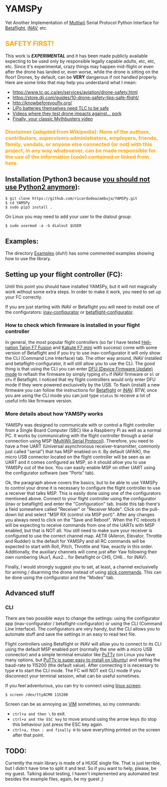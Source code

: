 # YAMSPy
Yet Another Implementation of [Multiwii](https://github.com/multiwii) Serial Protocol Python Interface for [Betaflight](https://github.com/betaflight/betaflight), [iNAV](https://github.com/iNavFlight/inav), etc.

## <span style="color:orange;">SAFETY FIRST!</span>
This work is ***EXPERIMENTAL*** and it has been made publicly available expecting to be used only by responsible legally capable adults, etc, etc, etc. Since it's experimental, crazy things may happen mid-flight or even after the drone has landed or, even worse, while the drone is sitting on the floor! Drones, by default, can be **VERY** dangerous if not handled properly. Here are some links that may help you understand what I mean:
- https://www.tc.gc.ca/en/services/aviation/drone-safety.html
- https://store.dji.com/guides/10-drone-safety-tips-safe-flight/
- http://knowbeforeyoufly.org/
- [LiPo batteries themselves need TLC to be safe](https://www.robotshop.com/media/files/pdf/hyperion-g5-50c-3s-1100mah-lipo-battery-User-Guide.pdf)
- [Videos where they test drone impacts against... pork](https://www.youtube.com/channel/UCu_iJC8iWK9VYzrXeAvzi1g/videos)
- [Finally, your classic Mythbusters video](https://www.youtube.com/watch?v=xvyMmKKSGFg)

### <span style="color:orange;">**Disclaimer (adapted from Wikipedia):** None of the authors, contributors, supervisors administrators, employers, friends, family, vandals, or anyone else connected (or not) with this project, in any way whatsoever, can be made responsible for the use of the information (code) contained or linked from here.</span>

## Installation (Python3 because [you should not use Python2 anymore](https://www.python.org/doc/sunset-python-2/)):
```
$ git clone https://github.com/ricardodeazambuja/YAMSPy.git
$ cd YAMSPy
$ sudo pip3 install .
```

On Linux you may need to add your user to the dialout group:  
```
$ sudo usermod -a -G dialout $USER
```

## Examples:
The directory [Examples](https://github.com/ricardodeazambuja/YAMSPy/tree/master/Examples) (duh!) has some commented examples showing how to use the library.

## Setting up your flight controller (FC):
Until this point you should have installed YAMSPy, but it will not magically work without some extra steps. In order to make it work, you need to set up your FC correctly.

If you are just starting with iNAV or Betaflight you will need to install one of the configurators: [inav-configurator](https://github.com/iNavFlight/inav-configurator/releases) or [betaflight-configurator](https://github.com/betaflight/betaflight-configurator/releases). 

### How to check which firmware is installed in your flight controller
In general, the most popular flight controllers (so far I have tested [Heli-nation Talon F7 Fusion](https://www.heli-nation.com/talon-f7-fusion-flight-controller) and [Kakute F7 mini](http://www.holybro.com/product/kakute-f7-mini/) with success) come with some version of Betaflight and if you try to use inav-configurator it will only show the CLI (Command Line Interface) tab. The other way around, iNAV installed and betaflight-configurator, it will still allow you to use the CLI. The good thing is that using the CLI you can enter [DFU (Device Firmware Update) mode](https://www.youtube.com/watch?v=XKoZ_qrOtXg) to reflash the firmware by simply typing ```dfu``` if iNAV firmware or ```bl``` or ```dfu``` if Betaflight. I noticed that my flight controlllers would only enter DFU mode if they were powered exclusivelly by the USB. To flash (install) a new firmware you can follow the instructions for [Betaflight](https://github.com/betaflight/betaflight/wiki/Installing-Betaflight) or [iNAV](https://github.com/iNavFlight/inav/blob/master/docs/Installation.md). BTW, once you are using the CLI mode you can just type ```status``` to receive a lot of useful info like firmware version.

### More details about how YAMSPy works
YAMSPy was designed to communicate with or control a flight controller from a Single Board Computer (SBC) like a Raspberry Pi as well as a normal PC. It works by communicating with the flight controller through a serial connection using MSP ([MultiWii Serial Protocol](https://github.com/multiwii)). Therefore, you need to have a free UART (Universal asynchronous receiver-transmitter, commonly just called "serial") that has MSP enabled on it. By default (AFAIK), the micro USB connector located on the flight controller will be seen as an UART and it comes configured as MSP, so it should allow you to use YAMSPy out of the box. You can easily enable MSP on other UART using the configurator software (see "Ports" tab).

Ok, the paragraph above covers the basics, but to be able to use YAMSPy to control your drone it is necessary to configure the flight controller to use a receiver that talks MSP. This is easily done using one of the configurators mentioned above. Connect to your flight controller using the configurator (inav or betaflight) and enter the "Configuration" tab. Inside this tab there's a field somewhere called "Receiver" or "Receiver Mode". Click on the pull-down list and select "MSP RX (control via MSP port)". After any changes you always need to click on the "Save and Reboot". When the FC reboots it will be expecting to receive commands from one of the UARTs with MSP enabled, but that is NOT all. You still need to make sure your receiver is configured to use the correct channel map. AETR (Aileron, Elevator, Throttle and Rudder) is the default for YAMSPy and all RC commands will be expected to start with Roll, Pitch, Throttle and Yaw, exactly in this order. Additionally, the auxiliary channels will come just after Yaw following their own numbering (Aux1, Aux2... for Betaflight or CH5, CH6... for iNAV).  

Finally, I would strongly suggest you to set, at least, a channel exclusivelly for arming / disarming the drone instead of using [stick commands](https://github.com/martinbudden/betaflight/blob/master/docs/Controls.md). This can be done using the configurator and the "Modes" tab.  

## Advanced stuff
### CLI
There are two possible ways to change the settings: using the configurator app (inav-configurator / betaflight-configurator) or using the CLI (Command Line Interface). The configurators are very handy, but the CLI allows you to automate stuff and save the settings in an easy to read text file. 

Flight controllers using Betaflight or iNAV will allow you to connect to its CLI using the default MSP enabled port (normally the one with a micro USB connector) and a simple terminal emulator like [PuTTy](https://www.putty.org/) (on Linux you have many options, but [PuTTy is super easy to install on Ubuntu](https://numato.com/blog/how-to-install-putty-on-linux/)) and setting the baud-rate to 115200 (the default value).  After connecting it is necessary to type ```#``` to start the CLI mode. The FC will NOT exit CLI mode if you disconnect your terminal session, what can be useful sometimes.  

If you feel adventurous, you can try to connect using [linux screen](https://linuxize.com/post/how-to-use-linux-screen/).
```
$ screen /dev/ttyACM0 115200
```
Screen can be as annoying as [VIM](https://stackoverflow.blog/2017/05/23/stack-overflow-helping-one-million-developers-exit-vim/) sometimes, so my commands:
- ```ctrl+a and then \``` to exit.
- ```ctrl+a and the ESC key``` to move around using the arrow keys (to stop this behaviour just press the ESC key again.
- ```ctrl+a, then : and finally H``` to save everything printed on the screen after that point.

## TODO:
Currently the main library is made of a HUGE single file. That is just terrible, but I didn't have time to split it and test. So if you want to help, please, be my guest. Talking about testing, I haven't implemented any automated test besides the example files, again, be my guest ;)
